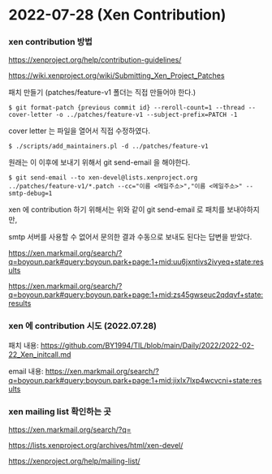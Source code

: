 # 2022-07-28 (Xen Contribution)

### xen contribution 방법

https://xenproject.org/help/contribution-guidelines/

https://wiki.xenproject.org/wiki/Submitting_Xen_Project_Patches

패치 만들기 (patches/feature-v1 폴더는 직접 만들어야 한다.)

```shell
$ git format-patch {previous commit id} --reroll-count=1 --thread --cover-letter -o ../patches/feature-v1 --subject-prefix=PATCH -1
```

cover letter 는 파일을 열어서 직접 수정하였다.

```shell
$ ./scripts/add_maintainers.pl -d ../patches/feature-v1
```

원래는 이 이후에 보내기 위해서 git send-email 을 해야한다. 

```shell
$ git send-email --to xen-devel@lists.xenproject.org ../patches/feature-v1/*.patch --cc="이름 <메일주소>","이름 <메일주소>" --smtp-debug=1
```

xen 에 contribution 하기 위해서는 위와 같이 git send-email 로 패치를 보내야하지만,

smtp 서버를 사용할 수 없어서 문의한 결과 수동으로 보내도 된다는 답변을 받았다.

https://xen.markmail.org/search/?q=boyoun.park#query:boyoun.park+page:1+mid:uu6jxntivs2ivyeq+state:results

https://xen.markmail.org/search/?q=boyoun.park#query:boyoun.park+page:1+mid:zs45gwseuc2qdqvf+state:results



### xen 에 contribution 시도 (2022.07.28)

패치 내용: https://github.com/BY1994/TIL/blob/main/Daily/2022/2022-02-22_Xen_initcall.md

email 내용: https://xen.markmail.org/search/?q=boyoun.park#query:boyoun.park+page:1+mid:jixlx7lxp4wcvcni+state:results



### xen mailing list 확인하는 곳

https://xen.markmail.org/search/?q=

https://lists.xenproject.org/archives/html/xen-devel/

https://xenproject.org/help/mailing-list/